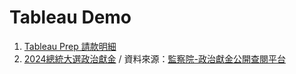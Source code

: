 # Tableau Demo
1. [Tableau Prep 請款明細](./請款明細.tfl)
2. [2024總統大選政治獻金](./2024總統大選.twbx) / 資料來源：[監察院-政治獻金公開查閱平台](https://ardata.cy.gov.tw/home)
